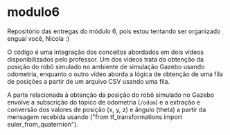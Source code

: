 # modulo6
Repositório das entregas do módulo 6, pois estou tentando ser organizado engual você, Nicola :)

O código é uma integração dos conceitos abordados em dois vídeos disponibilizados pelo professor. Um dos vídeos trata da obtenção da posição do robô simulado no ambiente de simulação Gazebo usando odometria, enquanto o outro vídeo aborda a lógica de obtenção de uma fila de posições a partir de um arquivo CSV usando uma fila.

A parte relacionada à obtenção da posição do robô simulado no Gazebo envolve a subscrição do tópico de odometria (`/odom`) e a extração e conversão dos valores de posição (x, y, z) e ângulo (theta) a partir da mensagem recebida usando ("from tf_transformations import euler_from_quaternion"). 




